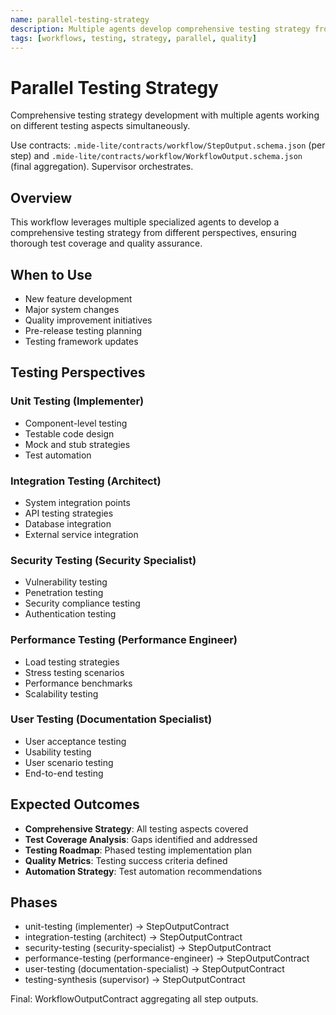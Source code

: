 ```yaml
---
name: parallel-testing-strategy
description: Multiple agents develop comprehensive testing strategy from different perspectives
tags: [workflows, testing, strategy, parallel, quality]
---
```


# Parallel Testing Strategy

Comprehensive testing strategy development with multiple agents working on different testing aspects simultaneously.

Use contracts: `.mide-lite/contracts/workflow/StepOutput.schema.json` (per step) and `.mide-lite/contracts/workflow/WorkflowOutput.schema.json` (final aggregation). Supervisor orchestrates.

## Overview

This workflow leverages multiple specialized agents to develop a comprehensive testing strategy from different perspectives, ensuring thorough test coverage and quality assurance.

## When to Use

- New feature development
- Major system changes
- Quality improvement initiatives
- Pre-release testing planning
- Testing framework updates

## Testing Perspectives

### Unit Testing (Implementer)
- Component-level testing
- Testable code design
- Mock and stub strategies
- Test automation

### Integration Testing (Architect)
- System integration points
- API testing strategies
- Database integration
- External service integration

### Security Testing (Security Specialist)
- Vulnerability testing
- Penetration testing
- Security compliance testing
- Authentication testing

### Performance Testing (Performance Engineer)
- Load testing strategies
- Stress testing scenarios
- Performance benchmarks
- Scalability testing

### User Testing (Documentation Specialist)
- User acceptance testing
- Usability testing
- User scenario testing
- End-to-end testing

## Expected Outcomes

- **Comprehensive Strategy**: All testing aspects covered
- **Test Coverage Analysis**: Gaps identified and addressed
- **Testing Roadmap**: Phased testing implementation plan
- **Quality Metrics**: Testing success criteria defined
- **Automation Strategy**: Test automation recommendations

## Phases

- unit-testing (implementer) → StepOutputContract
- integration-testing (architect) → StepOutputContract
- security-testing (security-specialist) → StepOutputContract
- performance-testing (performance-engineer) → StepOutputContract
- user-testing (documentation-specialist) → StepOutputContract
- testing-synthesis (supervisor) → StepOutputContract

Final: WorkflowOutputContract aggregating all step outputs.

 
